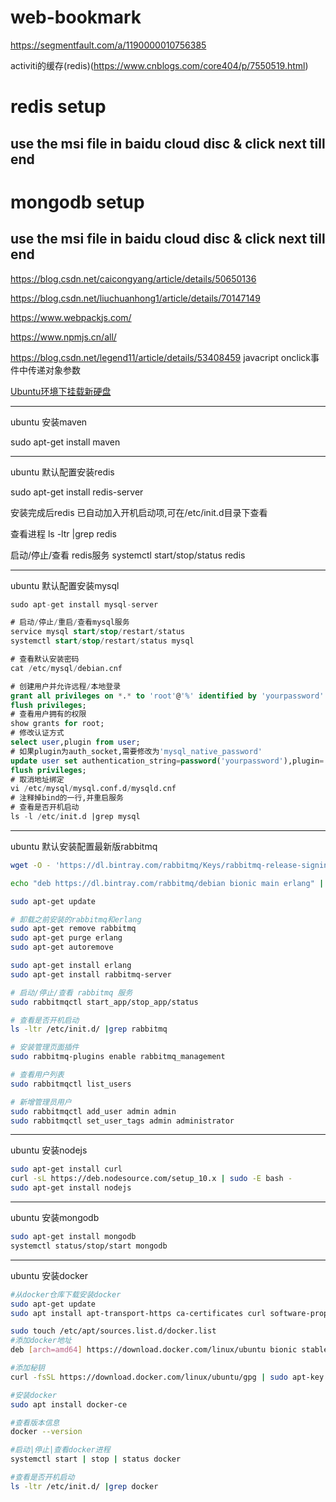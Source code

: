 # web-bookmark

https://segmentfault.com/a/1190000010756385

activiti的缓存(redis)(https://www.cnblogs.com/core404/p/7550519.html)

# redis setup 
  ## use the msi file in baidu cloud disc & click next till end
  
# mongodb setup
  ## use the msi file in baidu cloud disc & click next till end

https://blog.csdn.net/caicongyang/article/details/50650136

https://blog.csdn.net/liuchuanhong1/article/details/70147149

https://www.webpackjs.com/

https://www.npmjs.cn/all/

https://blog.csdn.net/legend11/article/details/53408459 javacript onclick事件中传递对象参数

[Ubuntu环境下挂载新硬盘](http://blog.51cto.com/12348890/2092339)

----

ubuntu 安装maven

sudo apt-get install maven

----

ubuntu 默认配置安装redis

sudo apt-get install redis-server

安装完成后redis 已自动加入开机启动项,可在/etc/init.d目录下查看

查看进程
ls -ltr |grep redis

启动/停止/查看 redis服务
systemctl start/stop/status redis

----

ubuntu 默认配置安装mysql

```sql
sudo apt-get install mysql-server

# 启动/停止/重启/查看mysql服务
service mysql start/stop/restart/status
systemctl start/stop/restart/status mysql

# 查看默认安装密码
cat /etc/mysql/debian.cnf

# 创建用户并允许远程/本地登录
grant all privileges on *.* to 'root'@'%' identified by 'yourpassword' with grant option;
flush privileges;
# 查看用户拥有的权限
show grants for root;
# 修改认证方式
select user,plugin from user;
# 如果plugin为auth_socket,需要修改为'mysql_native_password'
update user set authentication_string=password('yourpassword'),plugin='mysql_native_password' where user='root';
flush privileges;
# 取消地址绑定
vi /etc/mysql/mysql.conf.d/mysqld.cnf
# 注释掉bind的一行,并重启服务
# 查看是否开机启动
ls -l /etc/init.d |grep mysql
```

----

ubuntu 默认安装配置最新版rabbitmq

```bash
wget -O - 'https://dl.bintray.com/rabbitmq/Keys/rabbitmq-release-signing-key.asc' | sudo apt-key add -

echo "deb https://dl.bintray.com/rabbitmq/debian bionic main erlang" | sudo tee /etc/apt/sources.list.d/bintray.rabbitmq.list

sudo apt-get update

# 卸载之前安装的rabbitmq和erlang
sudo apt-get remove rabbitmq
sudo apt-get purge erlang
sudo apt-get autoremove

sudo apt-get install erlang
sudo apt-get install rabbitmq-server

# 启动/停止/查看 rabbitmq 服务
sudo rabbitmqctl start_app/stop_app/status

# 查看是否开机启动
ls -ltr /etc/init.d/ |grep rabbitmq

# 安装管理页面插件
sudo rabbitmq-plugins enable rabbitmq_management

# 查看用户列表
sudo rabbitmqctl list_users

# 新增管理员用户
sudo rabbitmqctl add_user admin admin 
sudo rabbitmqctl set_user_tags admin administrator
```

----
ubuntu 安装nodejs

```bash
sudo apt-get install curl
curl -sL https://deb.nodesource.com/setup_10.x | sudo -E bash -
sudo apt-get install nodejs
```

----
ubuntu 安装mongodb
```bash
sudo apt-get install mongodb
systemctl status/stop/start mongodb

```

---
ubuntu 安装docker
```bash
#从docker仓库下载安装docker
sudo apt-get update
sudo apt install apt-transport-https ca-certificates curl software-properties-common

sudo touch /etc/apt/sources.list.d/docker.list
#添加docker地址
deb [arch=amd64] https://download.docker.com/linux/ubuntu bionic stable

#添加秘钥
curl -fsSL https://download.docker.com/linux/ubuntu/gpg | sudo apt-key add -

#安装docker
sudo apt install docker-ce

#查看版本信息
docker --version

#启动|停止|查看docker进程
systemctl start | stop | status docker

#查看是否开机启动
ls -ltr /etc/init.d/ |grep docker

```
